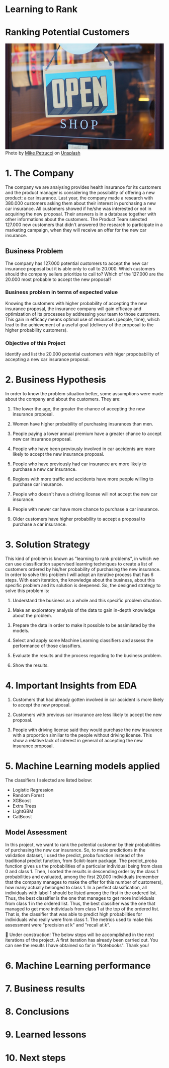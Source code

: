 # Learning to Rank

# Ranking Potential Customers

![](https://github.com/ToniMigliato/Data-Science-Projects/blob/main/learning-to-rank/images/cover_learning_ranking.jpg)
<span>Photo by <a href="https://unsplash.com/@mikepetrucci?utm_source=unsplash&amp;utm_medium=referral&amp;utm_content=creditCopyText">Mike Petrucci</a> on <a href="https://unsplash.com/s/photos/shopping?utm_source=unsplash&amp;utm_medium=referral&amp;utm_content=creditCopyText">Unsplash</a></span>

# 1. The Company
The company we are analysing provides health insurance for its customers and the product manager is considering the possibility of offering a new product: a car insurance. Last year, the company made a research with 380.000 customers asking them about their interest in purchasing a new car insurance. All customers showed if he/she was interested or not in acquiring the new proposal. Their answers is in a database together with other informations about the customers. The Product Team selected 127.000 new customers that didn't answered the research to participate in a marketing campaign, when they will receive an offer for the new car insurance.

## Business Problem

The company has 127.000 potential customers to accept the new car insurance proposal but it is able only to call to 20.000. Which customers should the company sellers prioritize to call to? Which of the 127.000 are the 20.000 most probable to accept the new proposal?

### Business problem in terms of expected value

Knowing the customers with higher probability of accepting the new insurance proposal, the insurance company will gain efficacy and optimization of its processes by addressing your team to those customers. This gain in efficacy means optimal use of resources (people, time), which lead to the achievement of a useful goal (delivery of the proposal to the higher probability customers).

### Objective of this Project

Identify and list the 20.000 potential customers with higer propobability of accepting a new car insurance proposal.

# 2. Business Hypothesis

In order to know the problem situation better, some assumptions were made about the company and about the customers. They are:
1. The lower the age, the greater the chance of accepting the new insurance proposal.

2. Women have higher probability of purchasing insurances than men.

3. People paying a lower annual premium have a greater chance to accept new car insurance proposal.

4. People who have been previously involved in car accidents are more likely to accept the new insurance proposal.

5. People who have previously had car insurance are more likely to purchase a new car insurance.

6. Regions with more traffic and accidents have more people willing to purchase car insurance.

7. People who doesn't have a driving license will not accept the new car insurance.

8. People with newer car have more chance to purchase a car insurance.

9. Older customers have higher probability to accept a proposal to purchase a car insurance.


# 3. Solution Strategy

This kind of problem is known as "learning to rank problems", in which we can use classification supervised learning techniques to create a list of customers ordered by his/her probability of purchasing the new insurance. In order to solve this problem I will adopt an iterative process that has 6 steps. With each iteration, the knowledge about the business, about this specific problem and its solution is deepened. So, the designed strategy to solve this problem is:

1. Understand the business as a whole and this specific problem situation.

2. Make an exploratory analysis of the data to gain in-depth knowledge about the problem.

3. Prepare the data in order to make it possible to be assimilated by the models.

4. Select and apply some Machine Learning classifiers and assess the performance of those classifiers.

5. Evaluate the results and the process regarding to the business problem.

6. Show the results.

# 4. Important Insights from EDA

1. Customers that had already gotten involved in car accident is more likely to accept the new proposal.

2. Customers with previous car insurance are less likely to accept the new proposal.

3. People with driving license said they would purchase the new insurance with a proportion similiar to the people without driving license. This show a relative lack of interest in general of accepting the new insurance proposal.

# 5. Machine Learning models applied

The classifiers I selected are listed below:
- Logistic Regression
- Random Forest
- XGBoost
- Extra Trees
- LightGBM
- CatBoost

## Model Assessment
In this project, we want to rank the potential customer by their probabilities of purchasing the new car insurance. So, to make predictions in the validation dataset, I used the predict_proba function instead of the traditional predict function, from Scikit-learn package. The predict_proba function gives us the probabilities of a particular individual being from class 0 and class 1. Then, I sorted the results in descending order by the class 1 probabilities and evaluated, among the first 20,000 individuals (remember that the company manages to make the offer for this number of customers), how many actually belonged to class 1. In a perfect classification, all individuals with label 1 should be listed among the first in the ordered list. Thus, the best classifier is the one that manages to get more individuals from class 1 in the ordered list. Thus, the best classifier was the one that managed to get more individuals from class 1 at the top of the ordered list. That is, the classifier that was able to predict high probabilities for individuals who really were from class 1. The metrics used to make this assessment were "precision at k" and "recall at k".


:wrench: Under construction! The below steps will be accomplished in the next iterations of the project. A first iteration has already been carried out. You can see the results I have obtained so far in "Notebooks". Thank you!

# 6. Machine Learning performance

# 7. Business results

# 8. Conclusions

# 9. Learned lessons

# 10. Next steps